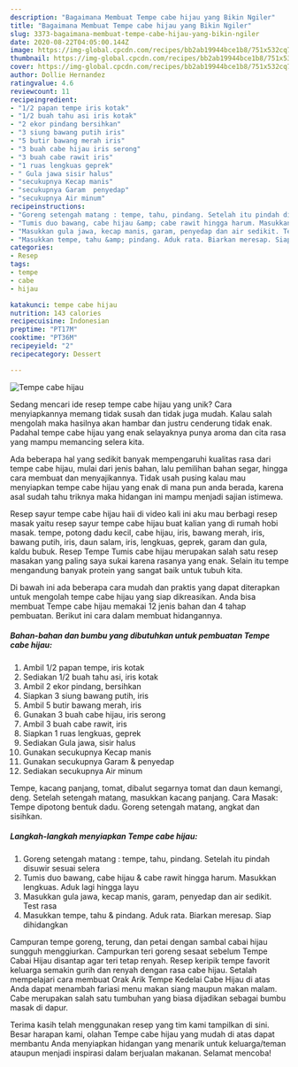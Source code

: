 ```yaml
---
description: "Bagaimana Membuat Tempe cabe hijau yang Bikin Ngiler"
title: "Bagaimana Membuat Tempe cabe hijau yang Bikin Ngiler"
slug: 3373-bagaimana-membuat-tempe-cabe-hijau-yang-bikin-ngiler
date: 2020-08-22T04:05:00.144Z
image: https://img-global.cpcdn.com/recipes/bb2ab19944bce1b8/751x532cq70/tempe-cabe-hijau-foto-resep-utama.jpg
thumbnail: https://img-global.cpcdn.com/recipes/bb2ab19944bce1b8/751x532cq70/tempe-cabe-hijau-foto-resep-utama.jpg
cover: https://img-global.cpcdn.com/recipes/bb2ab19944bce1b8/751x532cq70/tempe-cabe-hijau-foto-resep-utama.jpg
author: Dollie Hernandez
ratingvalue: 4.6
reviewcount: 11
recipeingredient:
- "1/2 papan tempe iris kotak"
- "1/2 buah tahu asi iris kotak"
- "2 ekor pindang bersihkan"
- "3 siung bawang putih iris"
- "5 butir bawang merah iris"
- "3 buah cabe hijau iris serong"
- "3 buah cabe rawit iris"
- "1 ruas lengkuas geprek"
- " Gula jawa sisir halus"
- "secukupnya Kecap manis"
- "secukupnya Garam  penyedap"
- "secukupnya Air minum"
recipeinstructions:
- "Goreng setengah matang : tempe, tahu, pindang. Setelah itu pindah disuwir sesuai selera"
- "Tumis duo bawang, cabe hijau &amp; cabe rawit hingga harum. Masukkan lengkuas. Aduk lagi hingga layu"
- "Masukkan gula jawa, kecap manis, garam, penyedap dan air sedikit. Test rasa"
- "Masukkan tempe, tahu &amp; pindang. Aduk rata. Biarkan meresap. Siap dihidangkan"
categories:
- Resep
tags:
- tempe
- cabe
- hijau

katakunci: tempe cabe hijau 
nutrition: 143 calories
recipecuisine: Indonesian
preptime: "PT17M"
cooktime: "PT36M"
recipeyield: "2"
recipecategory: Dessert

---
```



![Tempe cabe hijau](https://img-global.cpcdn.com/recipes/bb2ab19944bce1b8/751x532cq70/tempe-cabe-hijau-foto-resep-utama.jpg)

Sedang mencari ide resep tempe cabe hijau yang unik? Cara menyiapkannya memang tidak susah dan tidak juga mudah. Kalau salah mengolah maka hasilnya akan hambar dan justru cenderung tidak enak. Padahal tempe cabe hijau yang enak selayaknya punya aroma dan cita rasa yang mampu memancing selera kita.

Ada beberapa hal yang sedikit banyak mempengaruhi kualitas rasa dari tempe cabe hijau, mulai dari jenis bahan, lalu pemilihan bahan segar, hingga cara membuat dan menyajikannya. Tidak usah pusing kalau mau menyiapkan tempe cabe hijau yang enak di mana pun anda berada, karena asal sudah tahu triknya maka hidangan ini mampu menjadi sajian istimewa.

Resep sayur tempe cabe hijau haii di video kali ini aku mau berbagi resep masak yaitu resep sayur tempe cabe hijau buat kalian yang di rumah hobi masak. tempe, potong dadu kecil, cabe hijau, iris, bawang merah, iris, bawang putih, iris, daun salam, iris, lengkuas, geprek, garam dan gula, kaldu bubuk. Resep Tempe Tumis cabe hijau merupakan salah satu resep masakan yang paling saya sukai karena rasanya yang enak. Selain itu tempe mengandung banyak protein yang sangat baik untuk tubuh kita.


Di bawah ini ada beberapa cara mudah dan praktis yang dapat diterapkan untuk mengolah tempe cabe hijau yang siap dikreasikan. Anda bisa membuat Tempe cabe hijau memakai 12 jenis bahan dan 4 tahap pembuatan. Berikut ini cara dalam membuat hidangannya.

<!--inarticleads1-->

##### Bahan-bahan dan bumbu yang dibutuhkan untuk pembuatan Tempe cabe hijau:

1. Ambil 1/2 papan tempe, iris kotak
1. Sediakan 1/2 buah tahu asi, iris kotak
1. Ambil 2 ekor pindang, bersihkan
1. Siapkan 3 siung bawang putih, iris
1. Ambil 5 butir bawang merah, iris
1. Gunakan 3 buah cabe hijau, iris serong
1. Ambil 3 buah cabe rawit, iris
1. Siapkan 1 ruas lengkuas, geprek
1. Sediakan  Gula jawa, sisir halus
1. Gunakan secukupnya Kecap manis
1. Gunakan secukupnya Garam &amp; penyedap
1. Sediakan secukupnya Air minum


Tempe, kacang panjang, tomat, dibalut segarnya tomat dan daun kemangi, deng. Setelah setengah matang, masukkan kacang panjang. Cara Masak: Tempe dipotong bentuk dadu. Goreng setengah matang, angkat dan sisihkan. 

<!--inarticleads2-->

##### Langkah-langkah menyiapkan Tempe cabe hijau:

1. Goreng setengah matang : tempe, tahu, pindang. Setelah itu pindah disuwir sesuai selera
1. Tumis duo bawang, cabe hijau &amp; cabe rawit hingga harum. Masukkan lengkuas. Aduk lagi hingga layu
1. Masukkan gula jawa, kecap manis, garam, penyedap dan air sedikit. Test rasa
1. Masukkan tempe, tahu &amp; pindang. Aduk rata. Biarkan meresap. Siap dihidangkan


Campuran tempe goreng, terung, dan petai dengan sambal cabai hijau sungguh menggiurkan. Campurkan teri goreng sesaat sebelum Tempe Cabai Hijau disantap agar teri tetap renyah. Resep keripik tempe favorit keluarga semakin gurih dan renyah dengan rasa cabe hijau. Setalah mempelajari cara membuat Orak Arik Tempe Kedelai Cabe Hijau di atas Anda dapat menambah fariasi menu makan siang maupun makan malam. Cabe merupakan salah satu tumbuhan yang biasa dijadikan sebagai bumbu masak di dapur. 

Terima kasih telah menggunakan resep yang tim kami tampilkan di sini. Besar harapan kami, olahan Tempe cabe hijau yang mudah di atas dapat membantu Anda menyiapkan hidangan yang menarik untuk keluarga/teman ataupun menjadi inspirasi dalam berjualan makanan. Selamat mencoba!
